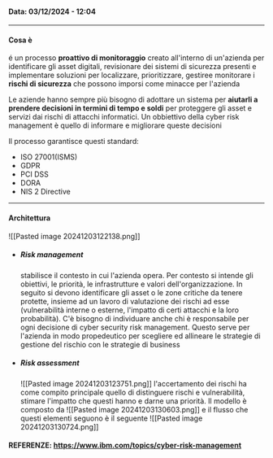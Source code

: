 #### Data: 03/12/2024 - 12:04


---
#### Cosa è

é un processo **proattivo di monitoraggio** creato all'interno di un'azienda per identificare gli asset digitali, revisionare dei sistemi di sicurezza presenti e implementare soluzioni per localizzare, prioritizzare, gestiree monitorare  i **rischi di sicurezza**  che possono imporsi come minacce per l'azienda

Le aziende hanno sempre più bisogno di adottare un sistema per **aiutarli a prendere decisioni in termini di tempo e soldi** per proteggere gli asset e servizi dai rischi di attacchi informatici. Un obbiettivo della cyber risk management è quello di informare e migliorare queste decisioni

 Il processo garantisce questi standard:
- ISO 27001(ISMS)
- GDPR
- PCI DSS
- DORA
- NIS 2 Directive

---
#### Architettura

![[Pasted image 20241203122138.png]]

- ##### Risk management
	stabilisce il contesto in cui l'azienda opera. Per contesto si intende gli obiettivi, le priorità, le infrastrutture e valori dell'organizzazione. In seguito si devono identificare gli asset o le zone critiche da tenere protette, insieme ad un lavoro di valutazione dei rischi ad esse (vulnerabilità interne o esterne, l'impatto di certi attacchi e la loro probabilità). C'è bisogno di individuare anche chi è responsabile per ogni decisione di cyber security risk management.
	Questo serve per l'azienda in modo propedeutico per scegliere ed allineare le strategie di gestione del rischio con le strategie di business
- ##### Risk assessment
	![[Pasted image 20241203123751.png]]
	l'accertamento dei rischi ha come compito principale quello di distinguere rischi e vulnerabilità, stimare l'impatto che questi hanno e darne una priorità.
	Il modello è composto da
	![[Pasted image 20241203130603.png]]
	e il flusso che questi elementi seguono è il seguente
	![[Pasted image 20241203130724.png]]
#### REFERENZE: https://www.ibm.com/topics/cyber-risk-management